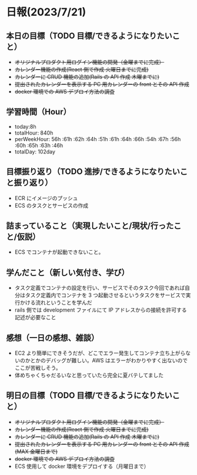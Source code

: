 # 日報(2023/7/21)

## 本日の目標（TODO 目標/できるようになりたいこと）

- ~~オリジナルプロダクト用ログイン機能の開発（金曜までに完成）~~
- ~~カレンダー機能の作成(React 側で作成 火曜日までに完成)~~
- ~~カレンダーに CRUD 機能の追加(Rails の API 作成 木曜までに)~~
- ~~提出されたカレンダーを表示する PC 用カレンダーの front とその API 作成~~
- ~~docker 環境での AWS デプロイ方法の調査~~

## 学習時間（Hour）

- today:8h
- totalHour: 840h
- perWeekHour: 56h :61h :62h :64h :51h :61h :64h :66h :54h :67h :56h :60h :65h :63h :46h
- totalDay: 102day

## 目標振り返り（TODO 進捗/できるようになりたいこと振り返り）

- ECR にイメージのプッシュ
- ECS のタスクとサービスの作成

## 詰まっていること（実現したいこと/現状/行ったこと/仮説）

- ECS でコンテナが起動できないこと。

## 学んだこと（新しい気付き、学び）

- タスク定義でコンテナの設定を行い、サービスでそのタスク今回であれば自分はタスク定義内でコンテナを 3 つ起動させるというタスクをサービスで実行かける流れということを学んだ
- rails 側では development ファイルにて IP アドレスからの接続を許可する記述が必要なこと

## 感想（一日の感想、雑談）

- EC2 より簡単にできそうだが、どこでエラー発生してコンテナ立ち上がらないのかとかのデバッグが難しい。AWS はエラーがわかりやすく出ないのでここが苦戦しそう。
- 体めちゃくちゃだるいなと思っていたら完全に夏バテしてました

## 明日の目標（TODO 目標/できるようになりたいこと）

- ~~オリジナルプロダクト用ログイン機能の開発（金曜までに完成）~~
- ~~カレンダー機能の作成(React 側で作成 火曜日までに完成)~~
- ~~カレンダーに CRUD 機能の追加(Rails の API 作成 木曜までに)~~
- ~~提出されたカレンダーを表示する PC 用カレンダーの front とその API 作成(MAX 金曜日まで)~~
- ~~docker 環境での AWS デプロイ方法の調査~~
- ECS 使用して docker 環境をデプロイする（月曜日まで）
